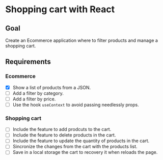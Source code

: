 # Shopping cart with React

## Goal

Create an Ecommerce application where to filter products and manage a shopping cart.

## Requirements

### Ecommerce

- [x] Show a list of products from a JSON.
- [ ] Add a filter by category.
- [ ] Add a filter by price.
- [ ] Use the hook `useContext` to avoid passing needlessly props.

### Shopping cart

- [ ] Include the feature to add prodcuts to the cart.
- [ ] Include the feature to delete products in the cart.
- [ ] Include the feature to update the quantity of products in the cart.
- [ ] Sincronize the changes from the cart with the products list.
- [ ] Save in a local storage the cart to recovery it when reloads the page.
